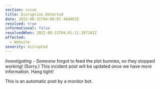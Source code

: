 ```yaml
---
section: issue
title: Disruption Detected
date: 2022-08-31T04:00:07.484863Z
resolved: true
informational: false
resolvedWhen: 2022-08-31T04:01:11.107181Z
affected:
  - Website
severity: disrupted
---
```

*Investigating* - _Someone_ forgot to feed the plot bunnies, so they stopped working! (Sorry.) This incident post will be updated once we have more information. Hang tight!

This is an automatic post by a monitor bot.
        